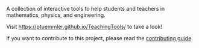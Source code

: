 A collection of interactive tools to help students and teachers in mathematics, physics, and engineering.

Visit https://ptuemmler.github.io/TeachingTools/ to take a look!

If you want to contribute to this project, please read the [contributing guide](https://ptuemmler.github.io/TeachingTools/contributing.html).

